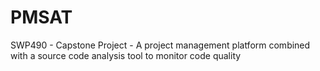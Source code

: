 # PMSAT
SWP490 - Capstone Project - A project management platform combined with a source code analysis tool to monitor code quality
